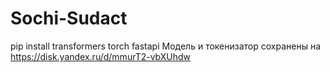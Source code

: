 # Sochi-Sudact
pip install transformers torch fastapi
Модель и токенизатор сохранены на https://disk.yandex.ru/d/mmurT2-vbXUhdw
